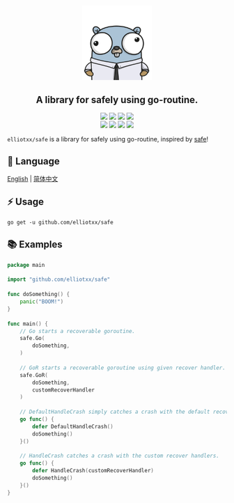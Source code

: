 <div align = "center">
<p>
    <img width="160" src="https://github.com/elliotxx/safe/blob/master/golang-logo.png?sanitize=true">
</p>
<h2>A library for safely using go-routine.</h2>
<a title="Go Reference" target="_blank" href="https://pkg.go.dev/github.com/elliotxx/safe"><img src="https://pkg.go.dev/badge/github.com/elliotxx/safe.svg"></a>
<a title="Go Report Card" target="_blank" href="https://goreportcard.com/report/github.com/elliotxx/safe"><img src="https://goreportcard.com/badge/github.com/elliotxx/safe?style=flat-square"></a>
<a title="Coverage Status" target="_blank" href="https://coveralls.io/github/elliotxx/safe?branch=master"><img src="https://img.shields.io/coveralls/github/elliotxx/safe/master"></a>
<a title="Code Size" target="_blank" href="https://github.com/elliotxx/safe"><img src="https://img.shields.io/github/languages/code-size/elliotxx/safe.svg?style=flat-square"></a>
<br>
<a title="GitHub release" target="_blank" href="https://github.com/elliotxx/safe/releases"><img src="https://img.shields.io/github/release/elliotxx/safe.svg"></a>
<a title="License" target="_blank" href="https://github.com/elliotxx/safe/blob/master/LICENSE"><img src="https://img.shields.io/github/license/elliotxx/safe"></a>
<a title="GitHub Commits" target="_blank" href="https://github.com/elliotxx/safe/commits/master"><img src="https://img.shields.io/github/commit-activity/m/elliotxx/safe.svg?style=flat-square"></a>
<a title="Last Commit" target="_blank" href="https://github.com/elliotxx/safe/commits/master"><img src="https://img.shields.io/github/last-commit/elliotxx/safe.svg?style=flat-square&color=FF9900"></a>
</p>
</div>

`elliotxx/safe` is a library for safely using go-routine, inspired by [safe](https://pkg.go.dev/github.com/traefik/traefik/v2@v2.9.1/pkg/safe)!

## 📜 Language

[English](https://github.com/elliotxx/safe/blob/master/README.md) | [简体中文](https://github.com/elliotxx/safe/blob/master/README-zh.md)

## ⚡ Usage

```
go get -u github.com/elliotxx/safe
```

## 📚 Examples

```go
package main

import "github.com/elliotxx/safe"

func doSomething() {
	panic("BOOM!")
}

func main() {
	// Go starts a recoverable goroutine.
	safe.Go(
		doSomething,
	)

	// GoR starts a recoverable goroutine using given recover handler.
	safe.GoR(
		doSomething,
		customRecoverHandler
	)

	// DefaultHandleCrash simply catches a crash with the default recover handler.
	go func() {
		defer DefaultHandleCrash()
		doSomething()
	}()

	// HandleCrash catches a crash with the custom recover handlers.
	go func() {
		defer HandleCrash(customRecoverHandler)
		doSomething()
	}()
}
```
